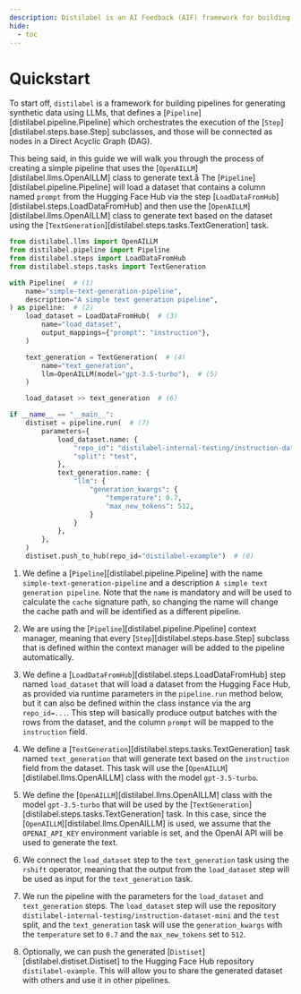 ```yaml
---
description: Distilabel is an AI Feedback (AIF) framework for building datasets with and for LLMs.
hide:
  - toc
---
```


# Quickstart

To start off, `distilabel` is a framework for building pipelines for generating synthetic data using LLMs, that defines a [`Pipeline`][distilabel.pipeline.Pipeline] which orchestrates the execution of the [`Step`][distilabel.steps.base.Step] subclasses, and those will be connected as nodes in a Direct Acyclic Graph (DAG).

This being said, in this guide we will walk you through the process of creating a simple pipeline that uses the [`OpenAILLM`][distilabel.llms.OpenAILLM] class to generate text.å The [`Pipeline`][distilabel.pipeline.Pipeline] will load a dataset that contains a column named `prompt` from the Hugging Face Hub via the step [`LoadDataFromHub`][distilabel.steps.LoadDataFromHub] and then use the [`OpenAILLM`][distilabel.llms.OpenAILLM] class to generate text based on the dataset using the [`TextGeneration`][distilabel.steps.tasks.TextGeneration] task.

```python
from distilabel.llms import OpenAILLM
from distilabel.pipeline import Pipeline
from distilabel.steps import LoadDataFromHub
from distilabel.steps.tasks import TextGeneration

with Pipeline(  # (1)
    name="simple-text-generation-pipeline",
    description="A simple text generation pipeline",
) as pipeline:  # (2)
    load_dataset = LoadDataFromHub(  # (3)
        name="load_dataset",
        output_mappings={"prompt": "instruction"},
    )

    text_generation = TextGeneration(  # (4)
        name="text_generation",
        llm=OpenAILLM(model="gpt-3.5-turbo"),  # (5)
    )

    load_dataset >> text_generation  # (6)

if __name__ == "__main__":
    distiset = pipeline.run(  # (7)
        parameters={
            load_dataset.name: {
                "repo_id": "distilabel-internal-testing/instruction-dataset-mini",
                "split": "test",
            },
            text_generation.name: {
                "llm": {
                    "generation_kwargs": {
                        "temperature": 0.7,
                        "max_new_tokens": 512,
                    }
                }
            },
        },
    )
    distiset.push_to_hub(repo_id="distilabel-example")  # (8)
```

1. We define a [`Pipeline`][distilabel.pipeline.Pipeline] with the name `simple-text-generation-pipeline` and a description `A simple text generation pipeline`. Note that the `name` is mandatory and will be used to calculate the `cache` signature path, so changing the name will change the cache path and will be identified as a different pipeline.

2. We are using the [`Pipeline`][distilabel.pipeline.Pipeline] context manager, meaning that every [`Step`][distilabel.steps.base.Step] subclass that is defined within the context manager will be added to the pipeline automatically.

3. We define a [`LoadDataFromHub`][distilabel.steps.LoadDataFromHub] step named `load_dataset` that will load a dataset from the Hugging Face Hub, as provided via runtime parameters in the `pipeline.run` method below, but it can also be defined within the class instance via the arg `repo_id=...`. This step will basically produce output batches with the rows from the dataset, and the column `prompt` will be mapped to the `instruction` field.

4. We define a [`TextGeneration`][distilabel.steps.tasks.TextGeneration] task named `text_generation` that will generate text based on the `instruction` field from the dataset. This task will use the [`OpenAILLM`][distilabel.llms.OpenAILLM] class with the model `gpt-3.5-turbo`.

5. We define the [`OpenAILLM`][distilabel.llms.OpenAILLM] class with the model `gpt-3.5-turbo` that will be used by the [`TextGeneration`][distilabel.steps.tasks.TextGeneration] task. In this case, since the [`OpenAILLM`][distilabel.llms.OpenAILLM] is used, we assume that the `OPENAI_API_KEY` environment variable is set, and the OpenAI API will be used to generate the text.

6. We connect the `load_dataset` step to the `text_generation` task using the `rshift` operator, meaning that the output from the `load_dataset` step will be used as input for the `text_generation` task.

7. We run the pipeline with the parameters for the `load_dataset` and `text_generation` steps. The `load_dataset` step will use the repository `distilabel-internal-testing/instruction-dataset-mini` and the `test` split, and the `text_generation` task will use the `generation_kwargs` with the `temperature` set to `0.7` and the `max_new_tokens` set to `512`.

8. Optionally, we can push the generated [`Distiset`][distilabel.distiset.Distiset] to the Hugging Face Hub repository `distilabel-example`. This will allow you to share the generated dataset with others and use it in other pipelines.
